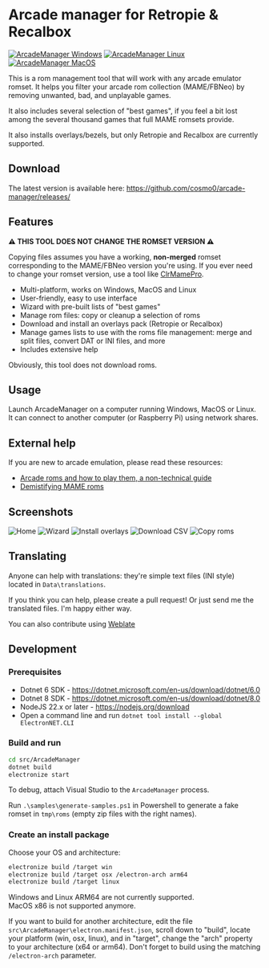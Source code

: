# Arcade manager for Retropie & Recalbox

[![ArcadeManager Windows](https://github.com/cosmo0/arcade-manager/actions/workflows/win.yml/badge.svg)](https://github.com/cosmo0/arcade-manager/actions/workflows/win.yml)
[![ArcadeManager Linux](https://github.com/cosmo0/arcade-manager/actions/workflows/linux.yml/badge.svg)](https://github.com/cosmo0/arcade-manager/actions/workflows/linux.yml)
[![ArcadeManager MacOS](https://github.com/cosmo0/arcade-manager/actions/workflows/mac.yml/badge.svg)](https://github.com/cosmo0/arcade-manager/actions/workflows/mac.yml)

This is a rom management tool that will work with any arcade emulator romset. It helps you filter your arcade rom collection (MAME/FBNeo) by removing unwanted, bad, and unplayable games.

It also includes several selection of "best games", if you feel a bit lost among the several thousand games that full MAME romsets provide.

It also installs overlays/bezels, but only Retropie and Recalbox are currently supported.

## Download

The latest version is available here: <https://github.com/cosmo0/arcade-manager/releases/>

## Features

**⚠ THIS TOOL DOES NOT CHANGE THE ROMSET VERSION ⚠**

Copying files assumes you have a working, **non-merged** romset corresponding to the MAME/FBNeo version you're using. If you ever need to change your romset version, use a tool like [ClrMamePro](https://mamedev.emulab.it/clrmamepro/).

* Multi-platform, works on Windows, MacOS and Linux
* User-friendly, easy to use interface
* Wizard with pre-built lists of "best games"
* Manage rom files: copy or cleanup a selection of roms
* Download and install an overlays pack (Retropie or Recalbox)
* Manage games lists to use with the roms file management: merge and split files, convert DAT or INI files, and more
* Includes extensive help

Obviously, this tool does not download roms.

## Usage

Launch ArcadeManager on a computer running Windows, MacOS or Linux. It can connect to another computer (or Raspberry Pi) using network shares.

## External help

If you are new to arcade emulation, please read these resources:

* [Arcade roms and how to play them, a non-technical guide](https://retropie.org.uk/forum/topic/7247/)
* [Demistifying MAME roms](https://web.archive.org/web/20180101211010/https://choccyhobnob.com/mame/demystifying-mame-roms/)

## Screenshots

![Home](https://raw.githubusercontent.com/cosmo0/arcade-manager/docs/images/screen-home.png)
![Wizard](https://raw.githubusercontent.com/cosmo0/arcade-manager/docs/images/screen-wizard.png)
![Install overlays](https://raw.githubusercontent.com/cosmo0/arcade-manager/docs/images/screen-overlay-download.png)
![Download CSV](https://raw.githubusercontent.com/cosmo0/arcade-manager/docs/images/screen-csv-download.png)
![Copy roms](https://raw.githubusercontent.com/cosmo0/arcade-manager/docs/images/screen-rom-copy.png)

## Translating

Anyone can help with translations: they're simple text files (INI style) located in `Data\translations`.

If you think you can help, please create a pull request! Or just send me the translated files. I'm happy either way.

You can also contribute using [Weblate](https://hosted.weblate.org/projects/arcademanager/arcademanager-ui/)

## Development

### Prerequisites

* Dotnet 6 SDK - <https://dotnet.microsoft.com/en-us/download/dotnet/6.0>
* Dotnet 8 SDK - <https://dotnet.microsoft.com/en-us/download/dotnet/8.0>
* NodeJS 22.x or later - <https://nodejs.org/download>
* Open a command line and run `dotnet tool install --global ElectronNET.CLI`

### Build and run

````bash
cd src/ArcadeManager
dotnet build
electronize start
````

To debug, attach Visual Studio to the `ArcadeManager` process.

Run `.\samples\generate-samples.ps1` in Powershell to generate a fake romset in `tmp\roms` (empty zip files with the right names).

### Create an install package

Choose your OS and architecture:

````bash
electronize build /target win
electronize build /target osx /electron-arch arm64
electronize build /target linux
````

Windows and Linux ARM64 are not currently supported.  
MacOS x86 is not supported anymore.

If you want to build for another architecture, edit the file `src\ArcadeManager\electron.manifest.json`, scroll down to "build", locate your platform (win, osx, linux), and in "target", change the "arch" property to your architecture (x64 or arm64). Don't forget to build using the matching `/electron-arch` parameter.

